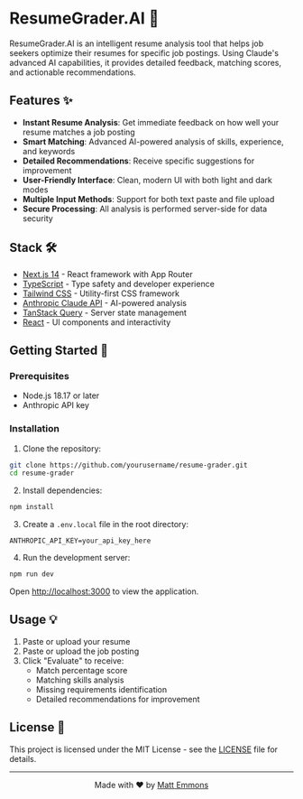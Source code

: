 # ResumeGrader.AI 📝

ResumeGrader.AI is an intelligent resume analysis tool that helps job seekers optimize their resumes for specific job postings. Using Claude's advanced AI capabilities, it provides detailed feedback, matching scores, and actionable recommendations.

## Features ✨

- **Instant Resume Analysis**: Get immediate feedback on how well your resume matches a job posting
- **Smart Matching**: Advanced AI-powered analysis of skills, experience, and keywords
- **Detailed Recommendations**: Receive specific suggestions for improvement
- **User-Friendly Interface**: Clean, modern UI with both light and dark modes
- **Multiple Input Methods**: Support for both text paste and file upload
- **Secure Processing**: All analysis is performed server-side for data security

## Stack 🛠️

- [Next.js 14](https://nextjs.org/) - React framework with App Router
- [TypeScript](https://www.typescriptlang.org/) - Type safety and developer experience
- [Tailwind CSS](https://tailwindcss.com/) - Utility-first CSS framework
- [Anthropic Claude API](https://www.anthropic.com/claude) - AI-powered analysis
- [TanStack Query](https://tanstack.com/query/latest) - Server state management
- [React](https://react.dev/) - UI components and interactivity

## Getting Started 🚀

### Prerequisites

- Node.js 18.17 or later
- Anthropic API key

### Installation

1. Clone the repository:
```bash
git clone https://github.com/yourusername/resume-grader.git
cd resume-grader
```

2. Install dependencies:
```bash
npm install
```

3. Create a `.env.local` file in the root directory:
```env
ANTHROPIC_API_KEY=your_api_key_here
```

4. Run the development server:
```bash
npm run dev
```

Open [http://localhost:3000](http://localhost:3000) to view the application.

## Usage 💡

1. Paste or upload your resume
2. Paste or upload the job posting
3. Click "Evaluate" to receive:
   - Match percentage score
   - Matching skills analysis
   - Missing requirements identification
   - Detailed recommendations for improvement

## License 📄

This project is licensed under the MIT License - see the [LICENSE](LICENSE) file for details.

---

<p align="center">
  Made with ❤️ by <a href="https://github.com/fantods">Matt Emmons</a>
</p>
